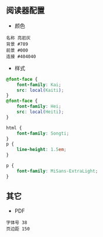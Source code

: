 ## 阅读器配置

- 颜色

```
名称 亮岩灰
背景 #789
前景 #000
连接 #404040
```

- 样式

```css
@font-face {
    font-family: Kai;
    src: local(Kaiti);
}
@font-face {
    font-family: Hei;
    src: local(Heiti);
}
```
```css
html {
    font-family: Songti;
}
p {
    line-height: 1.5em;
}
```
```css
p {
    font-family: MiSans-ExtraLight;
}
```

## 其它

- PDF
```
字体号 38
页边距 150
```
